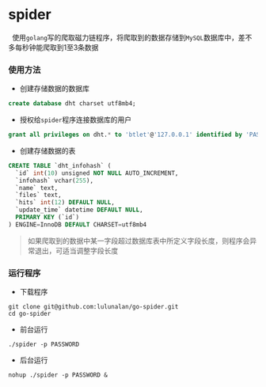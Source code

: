 
# spider

&nbsp;&nbsp;使用`golang`写的爬取磁力链程序，将爬取到的数据存储到`MySQL`数据库中，差不多每秒钟能爬取到1至3条数据

### 使用方法

- 创建存储数据的数据库

```sql
create database dht charset utf8mb4;
```

- 授权给`spider`程序连接数据库的用户

```sql
grant all privileges on dht.* to 'btlet'@'127.0.0.1' identified by 'PASSWORD';
```

- 创建存储数据的表

```sql
CREATE TABLE `dht_infohash` (
  `id` int(10) unsigned NOT NULL AUTO_INCREMENT,
  `infohash` vchar(255),
  `name` text,
  `files` text,
  `hits` int(12) DEFAULT NULL,
  `update_time` datetime DEFAULT NULL,
  PRIMARY KEY (`id`)
) ENGINE=InnoDB DEFAULT CHARSET=utf8mb4
```

> 如果爬取到的数据中某一字段超过数据库表中所定义字段长度，则程序会异常退出，可适当调整字段长度

### 运行程序

- 下载程序

```shell
git clone git@github.com:lulunalan/go-spider.git
cd go-spider
```

- 前台运行

```shell
./spider -p PASSWORD
```

- 后台运行

```shell
nohup ./spider -p PASSWORD &
```